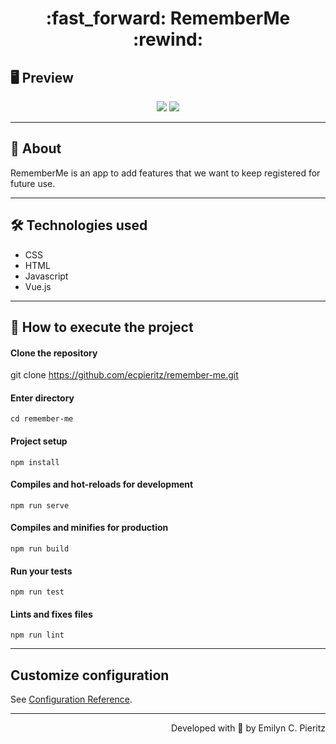 <h1 align = "center"> :fast_forward: RememberMe :rewind: </h1>

## 🖥 Preview
<p align = "center">
  <img src = "https://github.com/ecpieritz/xxx" max-width = "601">
  <img src = "https://github.com/ecpieritz/xxx" max-width = "601">
</p>

---

## 📖 About
<p>RememberMe is an app to add features that we want to keep registered for future use.</p>

---

## 🛠 Technologies used
- CSS
- HTML
- Javascript
- Vue.js

---


## 🚀 How to execute the project
#### Clone the repository
git clone https://github.com/ecpieritz/remember-me.git

#### Enter directory
`cd remember-me`

#### Project setup
`npm install`

#### Compiles and hot-reloads for development
`npm run serve`

#### Compiles and minifies for production
`npm run build`

#### Run your tests
`npm run test`

#### Lints and fixes files
`npm run lint`

---
## Customize configuration
See [Configuration Reference](https://cli.vuejs.org/config/).

---
<p align = "right">Developed with 💙 by Emilyn C. Pieritz</p>
